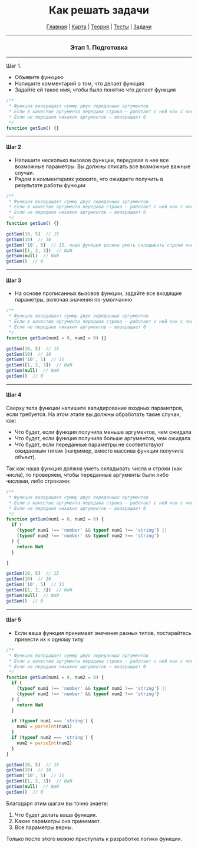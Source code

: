 <div align="center">

# Как решать задачи

[Главная](https://github.com/dollaween/junior-roadmap/)
|
[Карта](/roadmap/README.md)
|
[Теория](/theory/README.md)
|
[Тесты](/tests/README.md)
|
[Задачи](/tasks/README.md)

</div>

---

<div align="center">

### Этап 1. Подготовка

</div>

---

Шаг 1.

* Объявите функцию
* Напишите комментарий о том, что делает функция
* Задайте ей такое имя, чтобы было понятно что делает функция

```js
/**
 * Функция возвращает сумму двух переданных аргументов
 * Если в качестве аргумента передана строка — работает с ней как с числом
 * Если не передано никаких аргументов — возвращает 0
 */
function getSum() {}
```

---

#### Шаг 2

* Напишите несколько вызовов функции, передавая в нее все возможные параметры. Вы должны описать все возможные важные случаи.
* Рядом в комментариях укажите, что ожидаете получить в результате работы функции

```js
/**
 * Функция возвращает сумму двух переданных аргументов
 * Если в качестве аргумента передана строка — работает с ней как с числом
 * Если не передано никаких аргументов — возвращает 0
 */
function getSum() {}

getSum(10, 5)  // 15
getSum(10)  // 10
getSum('10', 5)  // 15, наша функция должна уметь складывать строки как числа
getSum([1, 2, 3])  // NaN
getSum(null)  // NaN
getSum()  // 0
```

---

#### Шаг 3

* На основе прописанных вызовов функции, задайте все входящие параметры, включая значения по-умолчанию

```js
/**
 * Функция возвращает сумму двух переданных аргументов
 * Если в качестве аргумента передана строка — работает с ней как с числом
 * Если не передано никаких аргументов — возвращает 0
 */
function getSum(num1 = 0, num2 = 0) {}

getSum(10, 5)  // 15
getSum(10)  // 10
getSum('10', 5)  // 15
getSum([1, 2, 3])  // NaN
getSum(null)  // NaN
getSum()  // 0
```

---

#### Шаг 4

Сверху тела функции напишите валидирование входных параметров, если требуется. На этом этапе вы должны обработать такие случаи, как:
* Что будет, если функция получила меньше аргументов, чем ожидала
* Что будет, если функция получила больше аргументов, чем ожидала
* Что будет, если переданные параметры не соответствуют ожидаемым типам (например, вместо массива функция получила объект).

Так как наша функция должна уметь складывать числа и строки (как числа), то проверяем, чтобы переданные аргументы были либо числами, либо строками:

```js
/**
 * Функция возвращает сумму двух переданных аргументов
 * Если в качестве аргумента передана строка — работает с ней как с числом
 * Если не передано никаких аргументов — возвращает 0
 */
function getSum(num1 = 0, num2 = 0) {
  if (
    (typeof num1 !== 'number' && typeof num1 !== 'string') ||
    (typeof num2 !== 'number' && typeof num2 !== 'string')
  ) {
    return NaN
  }

}

getSum(10, 5)  // 15
getSum(10)  // 10
getSum('10', 5)  // 15
getSum([1, 2, 3])  // NaN
getSum(null)  // NaN
getSum()  // 0
```

---

#### Шаг 5

* Если ваша функция принимает значения разных типов, постарайтесь привести их к одному типу

```js
/**
 * Функция возвращает сумму двух переданных аргументов
 * Если в качестве аргумента передана строка — работает с ней как с числом
 * Если не передано никаких аргументов — возвращает 0
 */
function getSum(num1 = 0, num2 = 0) {
  if (
    (typeof num1 !== 'number' && typeof num1 !== 'string') ||
    (typeof num2 !== 'number' && typeof num2 !== 'string')
  ) {
    return NaN
  }

  if (typeof num1 === 'string') {
    num1 = parseInt(num1)
  }
  if (typeof num2 === 'string') {
    num2 = parseInt(num2)
  }
}

getSum(10, 5)  // 15
getSum(10)  // 10
getSum('10', 5)  // 15
getSum([1, 2, 3])  // NaN
getSum(null)  // NaN
getSum()  // 0
```

Благодаря этим шагам вы точно знаете:
1. Что будет делать ваша функция.
2. Какие параметры она принимает.
3. Все параметры верны.

Только после этого можно приступать к разработке логики функции.










